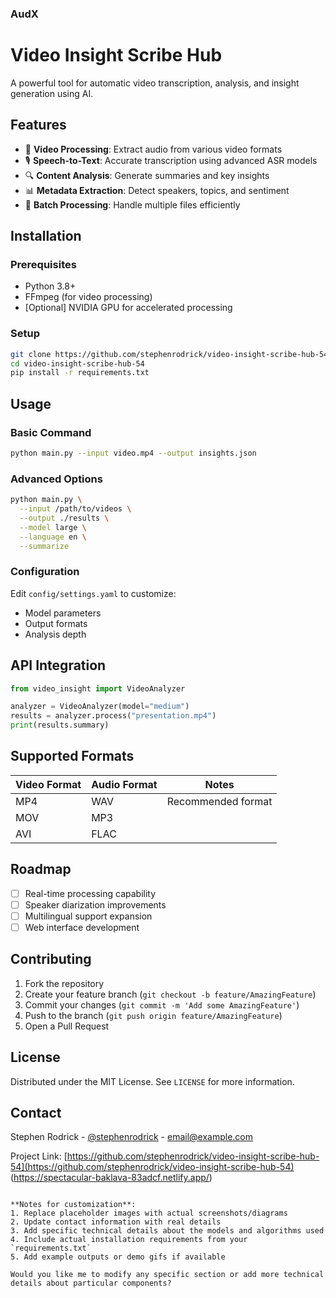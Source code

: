 ### AudX ###
# Video Insight Scribe Hub

A powerful tool for automatic video transcription, analysis, and insight generation using AI.

## Features

- 🎥 **Video Processing**: Extract audio from various video formats
- 🎙️ **Speech-to-Text**: Accurate transcription using advanced ASR models
- 🔍 **Content Analysis**: Generate summaries and key insights
- 📊 **Metadata Extraction**: Detect speakers, topics, and sentiment
- 📁 **Batch Processing**: Handle multiple files efficiently

## Installation

### Prerequisites
- Python 3.8+
- FFmpeg (for video processing)
- [Optional] NVIDIA GPU for accelerated processing

### Setup
```bash
git clone https://github.com/stephenrodrick/video-insight-scribe-hub-54.git
cd video-insight-scribe-hub-54
pip install -r requirements.txt
```

## Usage

### Basic Command
```bash
python main.py --input video.mp4 --output insights.json
```

### Advanced Options
```bash
python main.py \
  --input /path/to/videos \
  --output ./results \
  --model large \
  --language en \
  --summarize
```

### Configuration
Edit `config/settings.yaml` to customize:
- Model parameters
- Output formats
- Analysis depth

## API Integration

```python
from video_insight import VideoAnalyzer

analyzer = VideoAnalyzer(model="medium")
results = analyzer.process("presentation.mp4")
print(results.summary)
```

## Supported Formats

| Video Format | Audio Format | Notes               |
|--------------|--------------|---------------------|
| MP4          | WAV          | Recommended format  |
| MOV          | MP3          |                     |
| AVI          | FLAC         |                     |

## Roadmap

- [ ] Real-time processing capability
- [ ] Speaker diarization improvements
- [ ] Multilingual support expansion
- [ ] Web interface development

## Contributing

1. Fork the repository
2. Create your feature branch (`git checkout -b feature/AmazingFeature`)
3. Commit your changes (`git commit -m 'Add some AmazingFeature'`)
4. Push to the branch (`git push origin feature/AmazingFeature`)
5. Open a Pull Request

## License

Distributed under the MIT License. See `LICENSE` for more information.

## Contact

Stephen Rodrick - [@stephenrodrick](https://twitter.com/stephenrodrick) - email@example.com

Project Link: [https://github.com/stephenrodrick/video-insight-scribe-hub-54](https://github.com/stephenrodrick/video-insight-scribe-hub-54)
(https://spectacular-baklava-83adcf.netlify.app/) 
```

**Notes for customization**:
1. Replace placeholder images with actual screenshots/diagrams
2. Update contact information with real details
3. Add specific technical details about the models and algorithms used
4. Include actual installation requirements from your `requirements.txt`
5. Add example outputs or demo gifs if available

Would you like me to modify any specific section or add more technical details about particular components?

